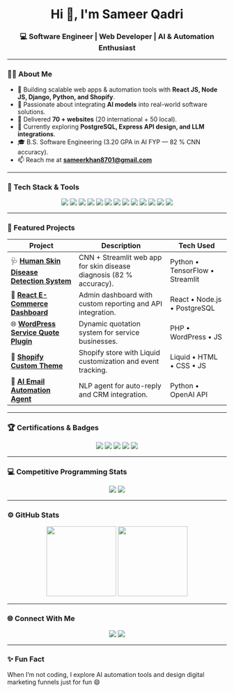 

<h1 align="center">Hi 👋, I'm <b>Sameer Qadri</b></h1>
<h3 align="center">💻 Software Engineer | Web Developer | AI & Automation Enthusiast</h3>

---

### 👨‍💻 About Me  
- 🎯 Building scalable web apps & automation tools with **React JS, Node JS, Django, Python, and Shopify**.  
- 🧠 Passionate about integrating **AI models** into real-world software solutions.  
- 🚀 Delivered **70 + websites** (20 international + 50 local).  
- 🌱 Currently exploring **PostgreSQL, Express API design, and LLM integrations**.  
- 🎓 B.S. Software Engineering (3.20 GPA in AI FYP — 82 % CNN accuracy).  
- 📫 Reach me at **sameerkhan8701@gmail.com**  

---

### 🧠 Tech Stack & Tools  
<p align="center">
  <img src="https://img.shields.io/badge/JavaScript-F7DF1E?logo=javascript&logoColor=black" />
  <img src="https://img.shields.io/badge/Node.js-43853D?logo=node.js&logoColor=white" />
  <img src="https://img.shields.io/badge/React-61DAFB?logo=react&logoColor=black" />
  <img src="https://img.shields.io/badge/Python-3776AB?logo=python&logoColor=white" />
  <img src="https://img.shields.io/badge/Django-092E20?logo=django&logoColor=white" />
  <img src="https://img.shields.io/badge/Shopify-96BF48?logo=shopify&logoColor=white" />
  <img src="https://img.shields.io/badge/WordPress-21759B?logo=wordpress&logoColor=white" />
  <img src="https://img.shields.io/badge/PostgreSQL-316192?logo=postgresql&logoColor=white" />
  <img src="https://img.shields.io/badge/MySQL-4479A1?logo=mysql&logoColor=white" />
  <img src="https://img.shields.io/badge/AWS-232F3E?logo=amazonaws&logoColor=white" />
  <img src="https://img.shields.io/badge/Render-46E3B7?logo=render&logoColor=black" />
  <img src="https://img.shields.io/badge/GitHub-181717?logo=github&logoColor=white" />
  <img src="https://img.shields.io/badge/VS%20Code-007ACC?logo=visual-studio-code&logoColor=white" />
</p>

---

### 🚀 Featured Projects  
| Project | Description | Tech Used |
|----------|--------------|-----------|
| 🩺 **[Human Skin Disease Detection System](#)** | CNN + Streamlit web app for skin disease diagnosis (82 % accuracy). | Python • TensorFlow • Streamlit |
| 🛒 **[React E-Commerce Dashboard](#)** | Admin dashboard with custom reporting and API integration. | React • Node.js • PostgreSQL |
| 🌐 **[WordPress Service Quote Plugin](#)** | Dynamic quotation system for service businesses. | PHP • WordPress • JS |
| 🧾 **[Shopify Custom Theme](#)** | Shopify store with Liquid customization and event tracking. | Liquid • HTML • CSS • JS |
| 🧠 **[AI Email Automation Agent](#)** | NLP agent for auto-reply and CRM integration. | Python • OpenAI API |

---

### 🏆 Certifications & Badges  
<p align="center">
  <img src="https://img.shields.io/badge/IBM-Python%20for%20Data%20Science-blue?logo=ibm" />
  <img src="https://img.shields.io/badge/IBM-Django%20App%20Development-blue?logo=ibm" />
  <img src="https://img.shields.io/badge/IBM-Machine%20Learning%20with%20Python-blue?logo=ibm" />
  <img src="https://img.shields.io/badge/Aspire%20Leader%20Program-Harvard%20Institute-maroon?logo=harvard" />
  <img src="https://img.shields.io/badge/Credly-Certified-orange?logo=credly" />
</p>

---

### 💻 Competitive Programming Stats  
<p align="center">
  <img src="https://img.shields.io/badge/LeetCode-Profile%20Active-orange?logo=leetcode" />
  <img src="https://img.shields.io/badge/GeeksForGeeks-Problem%20Solver-green?logo=geeksforgeeks" />
</p>

---

### ⚙️ GitHub Stats  
<p align="center">
  <img src="https://github-readme-stats.vercel.app/api?username=sameerqadri1&show_icons=true&theme=tokyonight" height="160" />
  <img src="https://github-readme-streak-stats.herokuapp.com/?user=sameerqadri1&theme=tokyonight" height="160" />
</p>

---

### 🌐 Connect With Me  
<p align="center">
  <a href="https://linkedin.com/in/sameerqadri"><img src="https://img.shields.io/badge/LinkedIn-0A66C2?logo=linkedin&logoColor=white" /></a>
  <a href="mailto:sameerkhan8701@gmail.com"><img src="https://img.shields.io/badge/Email-D14836?logo=gmail&logoColor=white" /></a>
<!--  <a href="https://yourportfolio.com"><img src="https://img.shields.io/badge/Portfolio-000000?logo=vercel&logoColor=white" /></a> -->
</p>

---

### ✨ Fun Fact  
When I’m not coding, I explore AI automation tools and design digital marketing funnels just for fun 😄  
